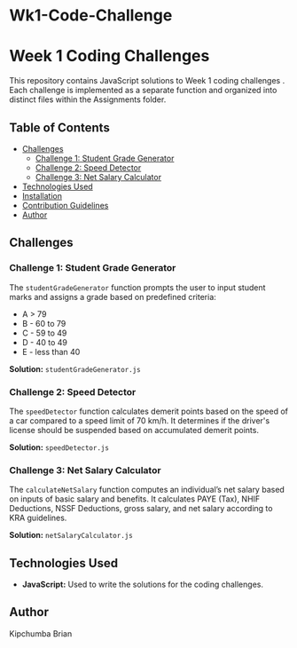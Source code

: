 # Wk1-Code-Challenge
# Week 1 Coding Challenges

This repository contains JavaScript solutions to Week 1 coding challenges . Each challenge is implemented as a separate function and organized into distinct files within the Assignments folder.

## Table of Contents

- [Challenges](#challenges)
  - [Challenge 1: Student Grade Generator](#challenge-1-student-grade-generator)
  - [Challenge 2: Speed Detector](#challenge-2-speed-detector)
  - [Challenge 3: Net Salary Calculator](#challenge-3-net-salary-calculator)
- [Technologies Used](#technologies-used)
- [Installation](#installation)
- [Contribution Guidelines](#contribution-guidelines)
- [Author](#author)

## Challenges

### Challenge 1: Student Grade Generator

The `studentGradeGenerator` function prompts the user to input student marks and assigns a grade based on predefined criteria:

- A > 79
- B - 60 to 79
- C - 59 to 49
- D - 40 to 49
- E - less than 40

**Solution:** `studentGradeGenerator.js`

### Challenge 2: Speed Detector

The `speedDetector` function calculates demerit points based on the speed of a car compared to a speed limit of 70 km/h. It determines if the driver's license should be suspended based on accumulated demerit points.

**Solution:** `speedDetector.js`

### Challenge 3: Net Salary Calculator

The `calculateNetSalary` function computes an individual’s net salary based on inputs of basic salary and benefits. It calculates PAYE (Tax), NHIF Deductions, NSSF Deductions, gross salary, and net salary according to KRA guidelines.

**Solution:** `netSalaryCalculator.js`

## Technologies Used

- **JavaScript:** Used to write the solutions for the coding challenges.

## Author

Kipchumba Brian
